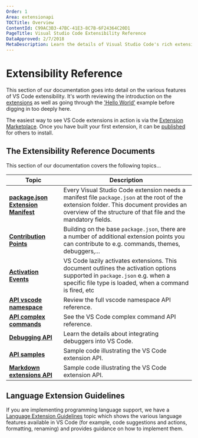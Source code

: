 ```yaml
---
Order: 1
Area: extensionapi
TOCTitle: Overview
ContentId: C99AC3B3-47BC-41E3-8C7B-6F24364C20D1
PageTitle: Visual Studio Code Extensibility Reference
DataApproved: 2/7/2018
MetaDescription: Learn the details of Visual Studio Code's rich extensibility (plug-in) model.  This documentation describes the various extension points, activation rules and specific feature APIs (e.g. working with documents and editors).
---
```


# Extensibility Reference

This section of our documentation goes into detail on the various features of VS Code extensibility.  It's worth reviewing the introduction on the [extensions](/docs/extensions/overview.md) as well as going through the ['Hello World'](/docs/extensions/example-hello-world.md) example before digging in too deeply here.

The easiest way to see VS Code extensions in action is via the [Extension Marketplace](/docs/editor/extension-gallery.md).  Once you have built your first extension, it can be [published](/docs/extensions/publish-extension.md) for others to install.

## The Extensibility Reference Documents

This section of our documentation covers the following topics...

Topic|Description
-----|-----------
**[package.json Extension Manifest](/docs/extensionAPI/extension-manifest.md)**|Every Visual Studio Code extension needs a manifest file `package.json` at the root of the extension folder. This document provides an overview of the structure of that file and the mandatory fields.
**[Contribution Points](/docs/extensionAPI/extension-points.md)**|Building on the base `package.json`, there are a number of additional extension points you can contribute to e.g. commands, themes, debuggers,...
**[Activation Events](/docs/extensionAPI/activation-events.md)**|VS Code lazily activates extensions. This document outlines the activation options supported in `package.json` e.g. when a specific file type is loaded, when a command is fired, etc
**[API vscode namespace](/docs/extensionAPI/vscode-api.md)**|Review the full vscode namespace API reference.
**[API complex commands](/docs/extensionAPI/vscode-api-commands.md)**|See the VS Code complex command API reference.
**[Debugging API](/docs/extensionAPI/api-debugging.md)**|Learn the details about integrating debuggers into VS Code.
**[API samples](https://github.com/Microsoft/vscode-extension-samples)**|Sample code illustrating the VS Code extension API.
**[Markdown extensions API](/docs/extensionAPI/api-markdown.md)**|Sample code illustrating the VS Code extension API.

## Language Extension Guidelines

If you are implementing programming language support, we have a [Language Extension Guidelines](/docs/extensionAPI/language-support.md) topic which shows the various language features available in VS Code (for example, code suggestions and actions, formatting, renaming) and provides guidance on how to implement them.
